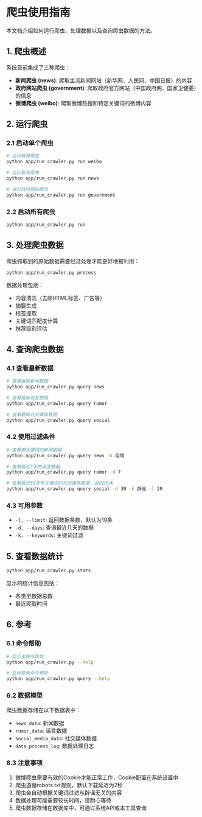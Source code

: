 # 爬虫使用指南

本文档介绍如何运行爬虫、处理数据以及查询爬虫数据的方法。

## 1. 爬虫概述

系统目前集成了三种爬虫：

- **新闻爬虫 (news)**: 爬取主流新闻网站（新华网、人民网、中国日报）的内容
- **政府网站爬虫 (government)**: 爬取政府官方网站（中国政府网、国家卫健委）的信息
- **微博爬虫 (weibo)**: 爬取微博热搜和特定关键词的微博内容

## 2. 运行爬虫

### 2.1 启动单个爬虫

```bash
# 运行微博爬虫
python app/run_crawler.py run weibo

# 运行新闻爬虫
python app/run_crawler.py run news

# 运行政府网站爬虫
python app/run_crawler.py run government
```

### 2.2 启动所有爬虫

```bash
python app/run_crawler.py run
```

## 3. 处理爬虫数据

爬虫抓取到的原始数据需要经过处理才能更好地被利用：

```bash
python app/run_crawler.py process
```

数据处理包括：
- 内容清洗（去除HTML标签、广告等）
- 摘要生成
- 标签提取
- 关键词匹配度计算
- 推荐级别评估

## 4. 查询爬虫数据

### 4.1 查看最新数据

```bash
# 查看最新新闻数据
python app/run_crawler.py query news

# 查看最新谣言数据
python app/run_crawler.py query rumor

# 查看最新社交媒体数据
python app/run_crawler.py query social
```

### 4.2 使用过滤条件

```bash
# 查看带关键词的新闻数据
python app/run_crawler.py query news -k 疫情

# 查看最近7天的谣言数据
python app/run_crawler.py query rumor -d 7

# 查看最近30天带关键词的社交媒体数据，返回20条
python app/run_crawler.py query social -d 30 -k 辟谣 -l 20
```

### 4.3 可用参数

- `-l, --limit`: 返回数据条数，默认为10条
- `-d, --days`: 查询最近几天的数据
- `-k, --keywords`: 关键词过滤

## 5. 查看数据统计

```bash
python app/run_crawler.py stats
```

显示的统计信息包括：
- 各类型数据总数
- 最近爬取时间

## 6. 参考

### 6.1 命令帮助

```bash
# 显示主命令帮助
python app/run_crawler.py --help

# 显示查询命令帮助
python app/run_crawler.py query --help
```

### 6.2 数据模型

爬虫数据存储在以下数据表中：
- `news_data`: 新闻数据
- `rumor_data`: 谣言数据
- `social_media_data`: 社交媒体数据
- `data_process_log`: 数据处理日志

### 6.3 注意事项

1. 微博爬虫需要有效的Cookie才能正常工作，Cookie配置在系统设置中
2. 爬虫遵循robots.txt规则，默认下载延迟为2秒
3. 爬虫会自动根据关键词过滤与辟谣无关的内容
4. 数据处理可能需要较长时间，请耐心等待
5. 爬虫数据存储在数据库中，可通过系统API或本工具查询 